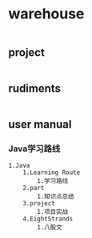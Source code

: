# warehouse

```text

```

## project

```text

```

## rudiments

```text

```

## user manual

### Java学习路线

```text
1.Java
    1.Learning Route
        1.学习路线
    2.part
        1.知识点总结
    3.project
        1.项目实战
    4.EightStrands
        1.八股文
```

###
